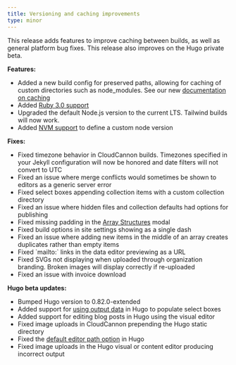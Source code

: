 ```yaml
---
title: Versioning and caching improvements
type: minor
---
```

This release adds features to improve caching between builds, as well as general platform bug fixes. This release also improves on the Hugo private beta.

**Features:**

* Added a new build config for preserved paths, allowing for caching of custom directories such as node\_modules. See our new [documentation on caching](/documentation/build/setup/caching)
* Added [Ruby 3.0 support](/documentation/build/setup/ruby-versions/#ruby-versions)
* Upgraded the default Node.js version to the current LTS. Tailwind builds will now work.
* Added [NVM support](/documentation/build/setup/node-versions) to define a custom node version

**Fixes:**

* Fixed timezone behavior in CloudCannon builds. Timezones specified in your Jekyll configuration will now be honored and date filters will not convert to UTC
* Fixed an issue where merge conflicts would sometimes be shown to editors as a generic server error
* Fixed select boxes appending collection items with a custom collection directory
* Fixed an issue where hidden files and collection defaults had options for publishing
* Fixed missing padding in the [Array Structures](/documentation/edit/editing/configuration/#array-structures) modal
* Fixed build options in site settings showing as a single dash
* Fixed an issue where adding new items in the middle of an array creates duplicates rather than empty items
* Fixed \`mailto:\` links in the data editor previewing as a URL
* Fixed SVGs not displaying when uploaded through organization branding. Broken images will display correctly if re-uploaded
* Fixed an issue with invoice download

**Hugo beta updates:**

* Bumped Hugo version to 0.82.0-extended
* Added support for [using output data](/documentation/build/setup/#including-data-in-output) in Hugo to populate select boxes
* Added support for editing blog posts in Hugo using the visual editor
* Fixed image uploads in CloudCannon prepending the Hugo static directory
* Fixed the [default editor path option](/documentation/edit/editing/html/#default-editor-path) in Hugo
* Fixed image uploads in the Hugo visual or content editor producing incorrect output

